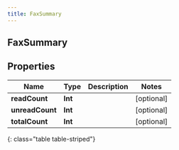 ```yaml
---
title: FaxSummary
---
```

## FaxSummary

## Properties

|Name | Type | Description | Notes|
|------------ | ------------- | ------------- | -------------|
| **readCount** | **Int** |  | [optional] |
| **unreadCount** | **Int** |  | [optional] |
| **totalCount** | **Int** |  | [optional] |
{: class="table table-striped"}


